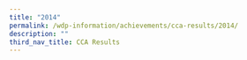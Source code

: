 ```yaml
---
title: "2014"
permalink: /wdp-information/achievements/cca-results/2014/
description: ""
third_nav_title: CCA Results
---
```

